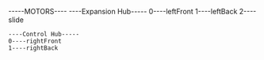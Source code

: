 -----MOTORS----
    ----Expansion Hub-----
    0----leftFront
    1----leftBack
    2----slide



    ----Control Hub-----
    0----rightFront
    1----rightBack
